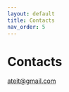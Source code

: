 ```yaml
---
layout: default
title: Contacts
nav_order: 5
---
```


# Contacts

[ateit@gmail.com](mailto:ateit@gmail.com)
